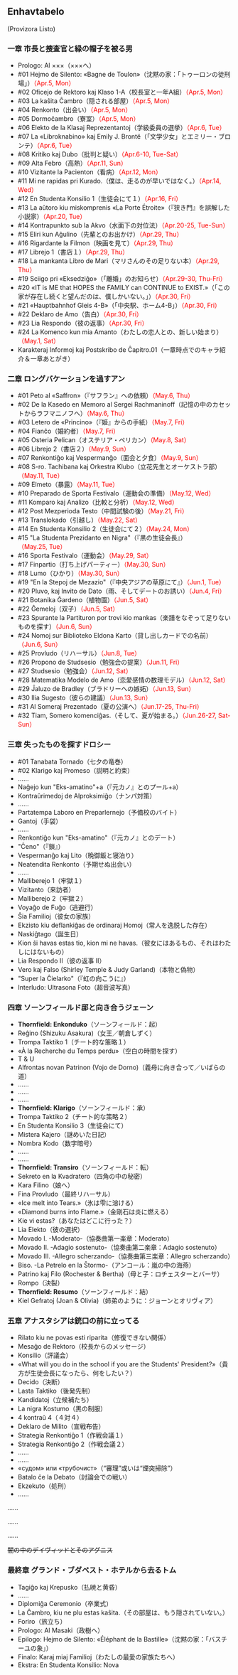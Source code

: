 

## Enhavtabelo

(Provizora Listo)

### 一章 市長と捜査官と緑の帽子を被る男

* Prologo: Al ×××（×××へ）
* #01 Hejmo de Silento: «Bagne de Toulon»（沈黙の家：「トゥーロンの徒刑場」）<font color=red>（Apr.5, Mon）</font>
* #02 Oficejo de Rektoro kaj Klaso 1-A（校長室と一年A組）<font color=red>（Apr.5, Mon）</font>
* #03 La kaŝita Ĉambro（隠される部屋）<font color=red>（Apr.5, Mon）</font>
* #04 Renkonto（出会い）<font color=red>（Apr.5, Mon）</font>
* #05 Dormoĉambro（寮室）<font color=red>（Apr.5, Mon）</font>
* #06 Elekto de la Klasaj Reprezentantoj（学級委員の選挙）<font color=red>（Apr.6, Tue）</font>
* #07 La «Libroknabino» kaj Emily J. Brontë（「文学少女」とエミリー・ブロンテ）<font color=red>（Apr.6, Tue）</font>
* #08 Kritiko kaj Dubo（批判と疑い）<font color=red>（Apr.6-10, Tue-Sat）</font>
* #09 Alta Febro（高熱）<font color=red>（Apr.11, Sun）</font>
* #10 Vizitante la Pacienton（看病）<font color=red>（Apr.12, Mon）</font>
* #11 Mi ne rapidas pri Kurado.（僕は、走るのが早いではなく。）<font color=red>（Apr.14, Wed）</font>
* #12 En Studenta Konsilio 1（生徒会にて１）<font color=red>（Apr.16, Fri）</font>
* #13 La aŭtoro kiu miskomprenis «La Porte Étroite»（『狭き門』を誤解した小説家）<font color=red>（Apr.20, Tue）</font>
* #14 Kontrapunkto sub la Akvo（水面下の対位法）<font color=red>（Apr.20-25, Tue-Sun）</font>
* #15 Eliri kun Aĝulino（先輩とのお出かけ）<font color=red>（Apr.29, Thu）</font>
* #16 Rigardante la Filmon（映画を見て）<font color=red>（Apr.29, Thu）</font>
* #17 Librejo 1（書店１）<font color=red>（Apr.29, Thu）</font>
* #18 La mankanta Libro de Mari（マリさんのその足りない本）<font color=red>（Apr.29, Thu）</font>
* #19 Sciigo pri «Eksedziĝo»（「離婚」のお知らせ）<font color=red>（Apr.29-30, Thu-Fri）</font>
* #20 «IT is ME that HOPES the FAMILY can CONTINUE to EXIST.»（「この家が存在し続くと望んだのは、僕しかいない。」）<font color=red>（Apr.30, Fri）</font>
* #21 «Hauptbahnhof Gleis 4-B»（「中央駅、ホーム4-B」）<font color=red>（Apr.30, Fri）</font>
* #22 Deklaro de Amo（告白）<font color=red>（Apr.30, Fri）</font>
* #23 Lia Respondo（彼の返事）<font color=red>（Apr.30, Fri）</font>
* #24 La Komenco kun mia Amanto（わたしの恋人との、新しい始まり）<font color=red>（May.1, Sat）</font>
* Karakteraj Informoj kaj Postskribo de Ĉapitro.01（一章時点でのキャラ紹介＆一章あとがき）

### 二章 ロングバケーションを過すアン

* #01 Peto al «Saffron»（『サフラン』への依頼）<font color=red>（May.6, Thu）</font>
* #02 De la Kasedo en Memoro al Sergei Rachmaninoff（記憶の中のカセットからラフマニノフへ）<font color=red>（May.6, Thu）</font>
* #03 Letero de «Princino»（『姫』からの手紙）<font color=red>（May.7, Fri）</font>
* #04 Fianĉo（婚約者）<font color=red>（May.7, Fri）</font>
* #05 Osteria Pelican（オステリア・ペリカン）<font color=red>（May.8, Sat）</font>
* #06 Librejo 2（書店２）<font color=red>（May.9, Sun）</font>
* #07 Renkontiĝo kaj Vespermanĝo（面会と夕食）<font color=red>（May.9, Sun）</font>
* #08 S-ro. Tachibana kaj Orkestra Klubo（立花先生とオーケストラ部）<font color=red>（May.11, Tue）</font>
* #09 Elmeto（暴露）<font color=red>（May.11, Tue）</font>
* #10 Preparado de Sporta Festivalo（運動会の準備）<font color=red>（May.12, Wed）</font>
* #11 Komparo kaj Analizo（比較と分析）<font color=red>（May.12, Wed）</font>
* #12 Post Mezperioda Testo（中間試験の後）<font color=red>（May.21, Fri）</font>
* #13 Translokado（引越し）<font color=red>（May.22, Sat）</font>
* #14 En Studenta Konsilio 2（生徒会にて２）<font color=red>（May.24, Mon）</font>
* #15 "La Studenta Prezidanto en Nigra"（『黒の生徒会長』）<font color=red>（May.25, Tue）</font>
* #16 Sporta Festivalo（運動会）<font color=red>（May.29, Sat）</font>
* #17 Finpartio（打ち上げパーティー）<font color=red>（May.30, Sun）</font>
* #18 Lumo（ひかり）<font color=red>（May.30, Sun）</font>
* #19 "En la Stepoj de Mezazio"（『中央アジアの草原にて』）<font color=red>（Jun.1, Tue）</font>
* #20 Pluvo, kaj Invito de Dato（雨、そしてデートのお誘い）<font color=red>（Jun.4, Fri）</font>
* #21 Botanika Ĝardeno（植物園）<font color=red>（Jun.5, Sat）</font>
* #22 Ĝemeloj（双子）<font color=red>（Jun.5, Sat）</font>
* #23 Spurante la Partituron por trovi kio mankas（楽譜をなぞって足りないものを探す）<font color=red>（Jun.6, Sun）</font>
* #24 Nomoj sur Biblioteko Eldona Karto（貸し出しカードでの名前）<font color=red>（Jun.6, Sun）</font>
* #25 Provludo（リハーサル）<font color=red>（Jun.8, Tue）</font>
* #26 Propono de Studsesio（勉強会の提案）<font color=red>（Jun.11, Fri）</font>
* #27 Studsesio（勉強会）<font color=red>（Jun.12, Sat）</font>
* #28 Matematika Modelo de Amo（恋愛感情の数理モデル）<font color=red>（Jun.12, Sat）</font>
* #29 Ĵaluzo de Bradley（ブラドリーへの嫉妬）<font color=red>（Jun.13, Sun）</font>
* #30 Ilia Sugesto（彼らの建議）<font color=red>（Jun.13, Sun）</font>
* #31 Al Someraj Prezentado（夏の公演へ）<font color=red>（Jun.17-25, Thu-Fri）</font>
* #32 Tiam, Somero komenciĝas.（そして、夏が始まる。）<font color=red>（Jun.26-27, Sat-Sun）</font>

### 三章 失ったものを探すドロシー

* #01 Tanabata Tornado（七夕の竜巻）
* #02 Klarigo kaj Promeso（説明と約束）
* ……
* Naĝejo kun "Eks-amatino"+a（『元カノ』とのプール+a）
* Kontraŭrimedoj de Alproksimiĝo（ナンパ対策）
* ……
* Partatempa Laboro en Preparlernejo（予備校のバイト）
* Gantoj（手袋）
* ……
* Renkontiĝo kun "Eks-amatino"（『元カノ』とのデート）
* "Ĉeno"（『鎖』）
* Vespermanĝo kaj Lito（晩御飯と寝泊り）
* Neatendita Renkonto（予期せぬ出会い）
* ……
* Malliberejo 1（牢獄１）
* Vizitanto（来訪者）
* Malliberejo 2（牢獄２）
* Voyaĝo de Fuĝo（逃避行）
* Ŝia Familioj（彼女の家族）
* Ekzisto kiu deflankiĝas de ordinaraj Homoj（常人を逸脱した存在）
* Naskiĝtago（誕生日）
* Kion ŝi havas estas tio, kion mi ne havas.（彼女にはあるもの、それはわたしにはないもの）
* Lia Respondo II（彼の返事 II）
* Vero kaj Falso (Shirley Temple & Judy Garland)（本物と偽物）
* "Super la Ĉielarko"（『虹の向こうに』）
* Interludo: Ultrasona Foto（超音波写真）

### 四章 ソーンフィールド邸と向き合うジェーン

* **Thornfield: Enkonduko**（ソーンフィールド：起）
* Reĝino (Shizuku Asakura)（女王／朝倉しずく）
* Trompa Taktiko 1（チート的な策略１）
* «À la Recherche du Temps perdu»（空白の時間を探す）
* T & U
* Alfrontas novan Patrinon (Vojo de Dorno)（義母に向き合って／いばらの道）
* ……
* ……
* ……
* **Thornfield: Klarigo**（ソーンフィールド：承）
* Trompa Taktiko 2（チート的な策略２）
* En Studenta Konsilio 3（生徒会にて）
* Mistera Kajero（謎めいた日記）
* Nombra Kodo（数字暗号）
* ……
* ……
* **Thornfield: Transiro**（ソーンフィールド：転）
* Sekreto en la Kvadratero（四角の中の秘密）
* Kara Filino（娘へ）
* Fina Provludo（最終リハーサル）
* «Ice melt into Tears.»（氷は雫に溶ける）
* «Diamond burns into Flame.»（金剛石は炎に燃える）
* Kie vi estas?（あなたはどこに行った？）
* Lia Elekto（彼の選択）
* Movado I. -Moderato-（協奏曲第一楽章：Moderato）
* Movado II. -Adagio sostenuto-（協奏曲第二楽章：Adagio sostenuto）
* Movado III. -Allegro scherzando-（協奏曲第三楽章：Allegro scherzando）
* Biso. -La Petrelo en la Ŝtormo-（アンコール：嵐の中の海燕）
* Patrino kaj Filo (Rochester & Bertha)（母と子：ロチェスターとバーサ）
* Rompo（決裂）
* **Thornfield: Resumo**（ソーンフィールド：結）
* Kiel Gefratoj (Joan & Olivia)（姉弟のように：ジョーンとオリヴィア）

### 五章 アナスタシアは銃口の前に立ってる

* Rilato kiu ne povas esti riparita（修復できない関係）
* Mesaĝo de Rektoro（校長からのメッセージ）
* Konsilio（評議会）
* «What will you do in the school if you are the Students' President?»（貴方が生徒会長になったら、何をしたい？）
* Decido（決断）
* Lasta Taktiko（後発先制）
* Kandidatoj（立候補たち）
* La nigra Kostumo（黒の制服）
* 4 kontraŭ 4（４対４）
* Deklaro de Milito（宣戦布告）
* Strategia Renkontiĝo 1（作戦会議１）
* Strategia Renkontiĝo 2（作戦会議２）
* ……
* ……
* «судом» или «трубочист»（“審理”或いは“煙突掃除”）
* Batalo ĉe la Debato（討論会での戦い）
* Ekzekuto（処刑）
* ……

……

……

……

~~闇の中のデイヴィッドとそのアグニス~~


### 最終章 グランド・ブダペスト・ホテルから去るトム

* Tagiĝo kaj Krepusko（払暁と黄昏）
* ……
* Diplomiĝa Ceremonio（卒業式）
* La Ĉambro, kiu ne plu estas kaŝita.（その部屋は、もう隠されていない。）
* Foriro（旅立ち）
* Prologo: Al Masaki（政樹へ）
* Epilogo: Hejmo de Silento: «Éléphant de la Bastille»（沈黙の家：「バスチーユの象」）
* Finalo: Karaj miaj Familioj（わたしの最愛の家族たちへ）
* Ekstra: En Studenta Konsilio: Nova
